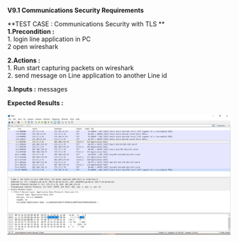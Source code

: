 **V9.1 Communications Security Requirements**<br>

**TEST CASE : Communications Security with TLS **<br>
**1.Precondition :**<br> 
    1. login line application in PC <br>
    2 open wireshark <br>
     
 **2.Actions :**<br>
    1. Run start capturing packets on wireshark<br>
    2. send message on Line application to another Line id<br>
        
  **3.Inputs :** messages <br>
  
  **Expected Results :**  <br>
  <br>![Line_msg](line_msg.jpg)<br>
    

